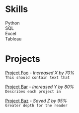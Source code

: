 # Skills
Python<br>
SQL<br>
Excel<br>
Tableau<br>

# Projects
[Project Foo]('') - _Increased X by 70%_<br>
```This should contain text that```

[Project Bar]('') - _Increased Y by 80%_<br>
```Describes each project in```

[Project Baz]('') - _Saved Z by 95%_<br>
```Greater depth for the reader```
